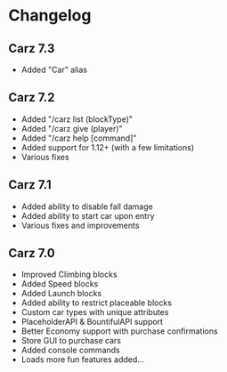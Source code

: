 Changelog
======

## Carz 7.3
- Added "Car" alias

## Carz 7.2
- Added "/carz list (blockType)"
- Added "/carz give (player)"
- Added "/carz help \[command\]"
- Added support for 1.12+ (with a few limitations)
- Various fixes


## Carz 7.1
- Added ability to disable fall damage
- Added ability to start car upon entry
- Various fixes and improvements

## Carz 7.0
- Improved Climbing blocks
- Added Speed blocks
- Added Launch blocks
- Added ability to restrict placeable blocks
- Custom car types with unique attributes
- PlaceholderAPI & BountifulAPI support
- Better Economy support with purchase confirmations
- Store GUI to purchase cars
- Added console commands
- Loads more fun features added...

